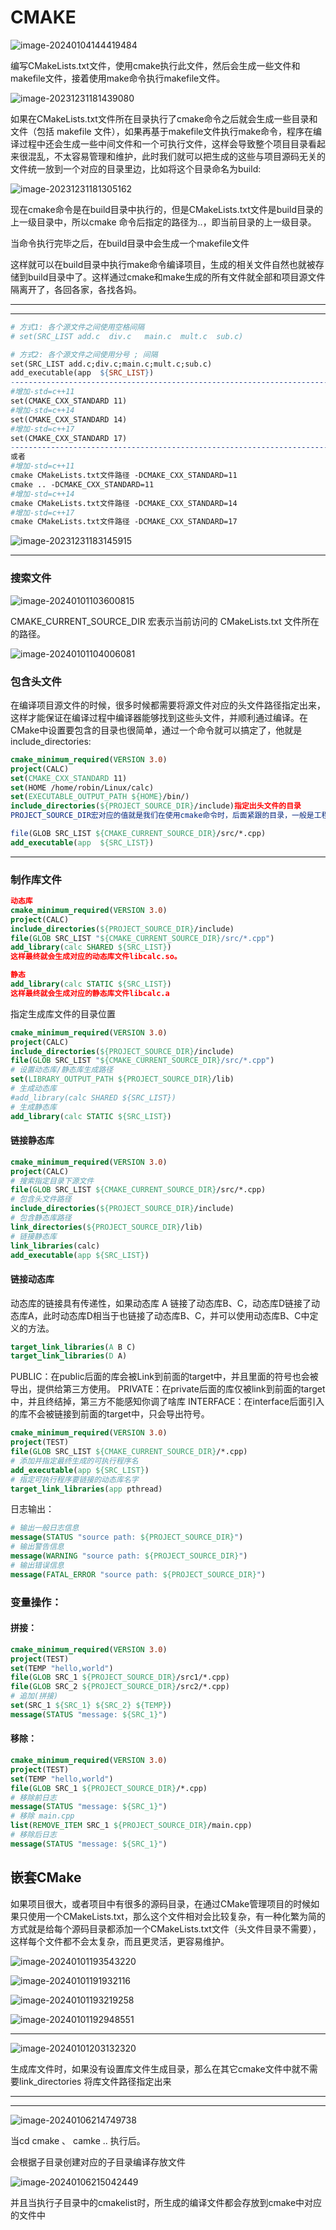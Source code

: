 # CMAKE

![image-20240104144419484](https://my-figures.oss-cn-beijing.aliyuncs.com/Figures/image-20240104144419484.png)

编写CMakeLists.txt文件，使用cmake执行此文件，然后会生成一些文件和makefile文件，接着使用make命令执行makefile文件。

![image-20231231181439080](https://my-figures.oss-cn-beijing.aliyuncs.com/Figures/image-20231231181439080.png)

如果在CMakeLists.txt文件所在目录执行了cmake命令之后就会生成一些目录和文件（包括 makefile 文件），如果再基于makefile文件执行make命令，程序在编译过程中还会生成一些中间文件和一个可执行文件，这样会导致整个项目目录看起来很混乱，不太容易管理和维护，此时我们就可以把生成的这些与项目源码无关的文件统一放到一个对应的目录里边，比如将这个目录命名为build:

![image-20231231181305162](https://my-figures.oss-cn-beijing.aliyuncs.com/Figures/image-20231231181305162.png)

现在cmake命令是在build目录中执行的，但是CMakeLists.txt文件是build目录的上一级目录中，所以cmake 命令后指定的路径为..，即当前目录的上一级目录。

当命令执行完毕之后，在build目录中会生成一个makefile文件


这样就可以在build目录中执行make命令编译项目，生成的相关文件自然也就被存储到build目录中了。这样通过cmake和make生成的所有文件就全部和项目源文件隔离开了，各回各家，各找各妈。

---------------------------

------

```makefile
# 方式1: 各个源文件之间使用空格间隔
# set(SRC_LIST add.c  div.c   main.c  mult.c  sub.c)

# 方式2: 各个源文件之间使用分号 ; 间隔
set(SRC_LIST add.c;div.c;main.c;mult.c;sub.c)
add_executable(app  ${SRC_LIST})
---------------------------------------------------------------------------------
#增加-std=c++11
set(CMAKE_CXX_STANDARD 11)
#增加-std=c++14
set(CMAKE_CXX_STANDARD 14)
#增加-std=c++17
set(CMAKE_CXX_STANDARD 17)
--------------------------------------------------------------------------------------
或者
#增加-std=c++11
cmake CMakeLists.txt文件路径 -DCMAKE_CXX_STANDARD=11
cmake .. -DCMAKE_CXX_STANDARD=11
#增加-std=c++14
cmake CMakeLists.txt文件路径 -DCMAKE_CXX_STANDARD=14
#增加-std=c++17
cmake CMakeLists.txt文件路径 -DCMAKE_CXX_STANDARD=17

```

![image-20231231183145915](https://my-figures.oss-cn-beijing.aliyuncs.com/Figures/image-20231231183145915.png)

----------

### 搜索文件

![image-20240101103600815](https://my-figures.oss-cn-beijing.aliyuncs.com/Figures/image-20240101103600815.png)

CMAKE_CURRENT_SOURCE_DIR 宏表示当前访问的 CMakeLists.txt 文件所在的路径。

![image-20240101104006081](https://my-figures.oss-cn-beijing.aliyuncs.com/Figures/image-20240101104006081.png)

### 包含头文件

在编译项目源文件的时候，很多时候都需要将源文件对应的头文件路径指定出来，这样才能保证在编译过程中编译器能够找到这些头文件，并顺利通过编译。在CMake中设置要包含的目录也很简单，通过一个命令就可以搞定了，他就是include_directories:

```cmake
cmake_minimum_required(VERSION 3.0)
project(CALC)
set(CMAKE_CXX_STANDARD 11)
set(HOME /home/robin/Linux/calc)
set(EXECUTABLE_OUTPUT_PATH ${HOME}/bin/)
include_directories(${PROJECT_SOURCE_DIR}/include)指定出头文件的目录
PROJECT_SOURCE_DIR宏对应的值就是我们在使用cmake命令时，后面紧跟的目录，一般是工程的根目录。

file(GLOB SRC_LIST ${CMAKE_CURRENT_SOURCE_DIR}/src/*.cpp)
add_executable(app  ${SRC_LIST})
```

--------

### 制作库文件

```cmake
动态库
cmake_minimum_required(VERSION 3.0)
project(CALC)
include_directories(${PROJECT_SOURCE_DIR}/include)
file(GLOB SRC_LIST "${CMAKE_CURRENT_SOURCE_DIR}/src/*.cpp")
add_library(calc SHARED ${SRC_LIST})
这样最终就会生成对应的动态库文件libcalc.so。

静态
add_library(calc STATIC ${SRC_LIST})
这样最终就会生成对应的静态库文件libcalc.a
```

指定生成库文件的目录位置



```cmake
cmake_minimum_required(VERSION 3.0)
project(CALC)
include_directories(${PROJECT_SOURCE_DIR}/include)
file(GLOB SRC_LIST "${CMAKE_CURRENT_SOURCE_DIR}/src/*.cpp")
# 设置动态库/静态库生成路径
set(LIBRARY_OUTPUT_PATH ${PROJECT_SOURCE_DIR}/lib)
# 生成动态库
#add_library(calc SHARED ${SRC_LIST})
# 生成静态库
add_library(calc STATIC ${SRC_LIST})

```



#### 链接静态库

```cmake
cmake_minimum_required(VERSION 3.0)
project(CALC)
# 搜索指定目录下源文件
file(GLOB SRC_LIST ${CMAKE_CURRENT_SOURCE_DIR}/src/*.cpp)
# 包含头文件路径
include_directories(${PROJECT_SOURCE_DIR}/include)
# 包含静态库路径
link_directories(${PROJECT_SOURCE_DIR}/lib)
# 链接静态库
link_libraries(calc)
add_executable(app ${SRC_LIST})
```

#### 链接动态库

动态库的链接具有传递性，如果动态库 A 链接了动态库B、C，动态库D链接了动态库A，此时动态库D相当于也链接了动态库B、C，并可以使用动态库B、C中定义的方法。

```cmake
target_link_libraries(A B C)
target_link_libraries(D A)
```

PUBLIC：在public后面的库会被Link到前面的target中，并且里面的符号也会被导出，提供给第三方使用。
PRIVATE：在private后面的库仅被link到前面的target中，并且终结掉，第三方不能感知你调了啥库
INTERFACE：在interface后面引入的库不会被链接到前面的target中，只会导出符号。

```cmake
cmake_minimum_required(VERSION 3.0)
project(TEST)
file(GLOB SRC_LIST ${CMAKE_CURRENT_SOURCE_DIR}/*.cpp)
# 添加并指定最终生成的可执行程序名
add_executable(app ${SRC_LIST})
# 指定可执行程序要链接的动态库名字
target_link_libraries(app pthread)

```



日志输出：

```cmake
# 输出一般日志信息
message(STATUS "source path: ${PROJECT_SOURCE_DIR}")
# 输出警告信息
message(WARNING "source path: ${PROJECT_SOURCE_DIR}")
# 输出错误信息
message(FATAL_ERROR "source path: ${PROJECT_SOURCE_DIR}")
```



### 变量操作：

#### 拼接：



```cmake
cmake_minimum_required(VERSION 3.0)
project(TEST)
set(TEMP "hello,world")
file(GLOB SRC_1 ${PROJECT_SOURCE_DIR}/src1/*.cpp)
file(GLOB SRC_2 ${PROJECT_SOURCE_DIR}/src2/*.cpp)
# 追加(拼接)
set(SRC_1 ${SRC_1} ${SRC_2} ${TEMP})
message(STATUS "message: ${SRC_1}")

```

#### 移除：

```cmake
cmake_minimum_required(VERSION 3.0)
project(TEST)
set(TEMP "hello,world")
file(GLOB SRC_1 ${PROJECT_SOURCE_DIR}/*.cpp)
# 移除前日志
message(STATUS "message: ${SRC_1}")
# 移除 main.cpp
list(REMOVE_ITEM SRC_1 ${PROJECT_SOURCE_DIR}/main.cpp)
# 移除后日志
message(STATUS "message: ${SRC_1}")

```



## 嵌套CMake

如果项目很大，或者项目中有很多的源码目录，在通过CMake管理项目的时候如果只使用一个CMakeLists.txt，那么这个文件相对会比较复杂，有一种化繁为简的方式就是给每个源码目录都添加一个CMakeLists.txt文件（头文件目录不需要），这样每个文件都不会太复杂，而且更灵活，更容易维护。

![image-20240101193543220](https://my-figures.oss-cn-beijing.aliyuncs.com/Figures/image-20240101193543220.png)


![image-20240101191932116](https://my-figures.oss-cn-beijing.aliyuncs.com/Figures/image-20240101191932116.png)

![image-20240101193219258](https://my-figures.oss-cn-beijing.aliyuncs.com/Figures/image-20240101193219258.png)

![image-20240101192948551](https://my-figures.oss-cn-beijing.aliyuncs.com/Figures/image-20240101192948551.png)



--------------

![image-20240101203132320](D:/typora-image/image-20240101203132320.png)

生成库文件时，如果没有设置库文件生成目录，那么在其它cmake文件中就不需要link_directories 将库文件路径指定出来

---------

-------------------

![image-20240106214749738](D:/typora-image/image-20240106214749738.png)

当cd cmake  、 camke ..  执行后。

会根据子目录创建对应的子目录编译存放文件

![image-20240106215042449](D:/typora-image/image-20240106215042449.png)

并且当执行子目录中的cmakelist时，所生成的编译文件都会存放到cmake中对应的文件中

